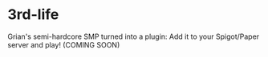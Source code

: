 # 3rd-life
Grian's semi-hardcore SMP turned into a plugin: Add it to your Spigot/Paper server and play! (COMING SOON)
